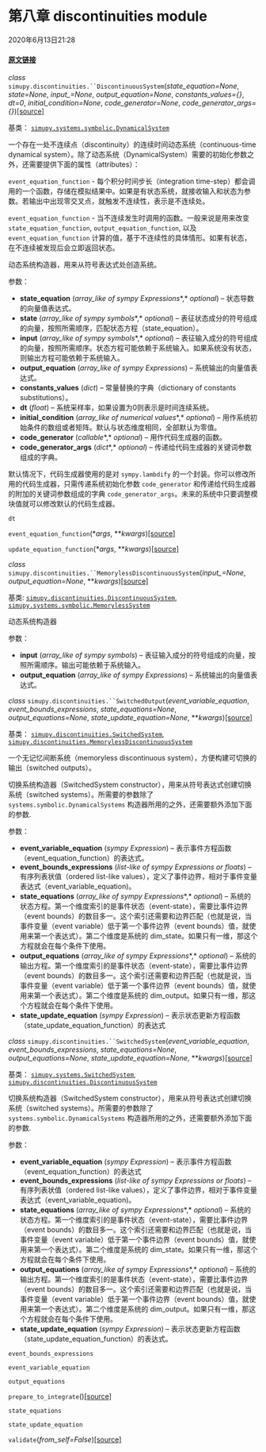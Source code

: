 # 第八章 discontinuities module

2020年6月13日21:28

#### [原文链接](https://simupy.readthedocs.io/en/latest/api/discontinuities.html)


*class* `simupy.discontinuities.``DiscontinuousSystem`(*state_equation=None*, *state=None*, *input_=None*, *output_equation=None*, *constants_values={}*, *dt=0*, *initial_condition=None*, *code_generator=None*, *code_generator_args={}*)[[source]](https://simupy.readthedocs.io/en/latest/_modules/simupy/discontinuities.html#DiscontinuousSystem)[](https://simupy.readthedocs.io/en/latest/api/discontinuities.html#simupy.discontinuities.DiscontinuousSystem )


基类： [`simupy.systems.symbolic.DynamicalSystem`](https://simupy.readthedocs.io/en/latest/api/symbolic_systems.html#simupy.systems.symbolic.DynamicalSystem "simupy.systems.symbolic.DynamicalSystem")


一个存在一处不连续点（discontinuity）的连续时间动态系统（continuous-time dynamical system）。除了动态系统（DynamicalSystem）需要的初始化参数之外，还需要提供下面的属性（attributes）：

`event_equation_function` - 每个积分时间步长（integration time-step）都会调用的一个函数，存储在模拟结果中。如果是有状态系统，就接收输入和状态为参数。若输出中出现零交叉点，就触发不连续性，表示是不连续处。

`event_equation_function` - 当不连续发生时调用的函数。一般来说是用来改变 `state_equation_function`, `output_equation_function`, 以及 `event_equation_function` 计算的值，基于不连续性的具体情形。如果有状态，在不连续被发现后会立即返回状态。

动态系统构造器，用来从符号表达式处创造系统。

 
参数： 
* **state_equation** (*array_like of sympy Expressions**,* *optional*) – 状态导数的向量值表达式。
* **state** (*array_like of sympy symbols**,* *optional*) –  表征状态成分的符号组成的向量，按照所需顺序，匹配状态方程（state_equation）。
* **input** (*array_like of sympy symbols**,* *optional*) – 表征输入成分的符号组成的向量，按照所需顺序。状态方程可能依赖于系统输入。如果系统没有状态，则输出方程可能依赖于系统输入。
* **output_equation** (*array_like of sympy Expressions*) – 系统输出的向量值表达式。
* **constants_values** (*dict*) – 常量替换的字典（dictionary of constants substitutions）。
* **dt** (*float*) – 系统采样率，如果设置为0则表示是时间连续系统。
* **initial_condition** (*array_like of numerical values**,* *optional*) – 用作系统初始条件的数组或者矩阵。默认与状态维度相同，全部默认为零值。
* **code_generator** (*callable**,* *optional*) – 用作代码生成器的函数。
* **code_generator_args** (*dict**,* *optional*) – 传递给代码生成器的关键词参数组成的字典。


默认情况下，代码生成器使用的是对 `sympy.lambdify` 的一个封装。你可以修改所用的代码生成器，只需传递系统初始化参数 `code_generator` 和传递给代码生成器的附加的关键词参数组成的字典 `code_generator_args`。未来的系统中只要调整模块值就可以修改默认的代码生成器。


`dt`[](https://simupy.readthedocs.io/en/latest/api/discontinuities.html#simupy.discontinuities.DiscontinuousSystem.dt )


`event_equation_function`(**args*, ***kwargs*)[[source]](https://simupy.readthedocs.io/en/latest/_modules/simupy/discontinuities.html#DiscontinuousSystem.event_equation_function)[](https://simupy.readthedocs.io/en/latest/api/discontinuities.html#simupy.discontinuities.DiscontinuousSystem.event_equation_function )


`update_equation_function`(**args*, ***kwargs*)[[source]](https://simupy.readthedocs.io/en/latest/_modules/simupy/discontinuities.html#DiscontinuousSystem.update_equation_function)[](https://simupy.readthedocs.io/en/latest/api/discontinuities.html#simupy.discontinuities.DiscontinuousSystem.update_equation_function )



*class* `simupy.discontinuities.``MemorylessDiscontinuousSystem`(*input_=None*, *output_equation=None*, ***kwargs*)[[source]](https://simupy.readthedocs.io/en/latest/_modules/simupy/discontinuities.html#MemorylessDiscontinuousSystem)[](https://simupy.readthedocs.io/en/latest/api/discontinuities.html#simupy.discontinuities.MemorylessDiscontinuousSystem )



基类: [`simupy.discontinuities.DiscontinuousSystem`](https://simupy.readthedocs.io/en/latest/api/discontinuities.html#simupy.discontinuities.DiscontinuousSystem "simupy.discontinuities.DiscontinuousSystem"), [`simupy.systems.symbolic.MemorylessSystem`](https://simupy.readthedocs.io/en/latest/api/symbolic_systems.html#simupy.systems.symbolic.MemorylessSystem "simupy.systems.symbolic.MemorylessSystem")

动态系统构造器


参数： 
* **input** (*array_like of sympy symbols*) – 表征输入成分的符号组成的向量，按照所需顺序。输出可能依赖于系统输入。
* **output_equation** (*array_like of sympy Expressions*) – 系统输出的向量值表达式。

 
*class* `simupy.discontinuities.``SwitchedOutput`(*event_variable_equation*, *event_bounds_expressions*, *state_equations=None*, *output_equations=None*, *state_update_equation=None*, ***kwargs*)[[source]](https://simupy.readthedocs.io/en/latest/_modules/simupy/discontinuities.html#SwitchedOutput)[](https://simupy.readthedocs.io/en/latest/api/discontinuities.html#simupy.discontinuities.SwitchedOutput )



基类： [`simupy.discontinuities.SwitchedSystem`](https://simupy.readthedocs.io/en/latest/api/discontinuities.html#simupy.discontinuities.SwitchedSystem "simupy.discontinuities.SwitchedSystem"), [`simupy.discontinuities.MemorylessDiscontinuousSystem`](https://simupy.readthedocs.io/en/latest/api/discontinuities.html#simupy.discontinuities.MemorylessDiscontinuousSystem "simupy.discontinuities.MemorylessDiscontinuousSystem")

一个无记忆间断系统（memoryless discontinuous system），方便构建可切换的输出（switched outputs）。

切换系统构造器（SwitchedSystem constructor），用来从符号表达式创建切换系统（switched systems）。所需要的参数除了 `systems.symbolic.DynamicalSystems` 构造器所用的之外，还需要额外添加下面的参数.

 
参数： 

* **event_variable_equation** (*sympy Expression*) – 表示事件方程函数（event_equation_function）的表达式。 
* **event_bounds_expressions** (*list-like of sympy Expressions* *or* *floats*) – 有序列表状值（ordered list-like values），定义了事件边界，相对于事件变量表达式（event_variable_equation)。
* **state_equations** (*array_like of sympy Expressions**,* *optional*) – 系统的状态方程。第一个维度索引的是事件状态（event-state），需要比事件边界（event bounds）的数目多一。这个索引还需要和边界匹配（也就是说，当事件变量（event variable）低于第一个事件边界（event bounds）值，就使用来第一个表达式）。第二个维度是系统的 dim_state。如果只有一维，那这个方程就会在每个条件下使用。
* **output_equations** (*array_like of sympy Expressions**,* *optional*) – 系统的输出方程。第一个维度索引的是事件状态（event-state），需要比事件边界（event bounds）的数目多一。这个索引还需要和边界匹配（也就是说，当事件变量（event variable）低于第一个事件边界（event bounds）值，就使用来第一个表达式）。第二个维度是系统的 dim_output。如果只有一维，那这个方程就会在每个条件下使用。
* **state_update_equation** (*sympy Expression*) – 表示状态更新方程函数（state_update_equation_function）的表达式

 
*class* `simupy.discontinuities.``SwitchedSystem`(*event_variable_equation*, *event_bounds_expressions*, *state_equations=None*, *output_equations=None*, *state_update_equation=None*, ***kwargs*)[[source]](https://simupy.readthedocs.io/en/latest/_modules/simupy/discontinuities.html#SwitchedSystem)[](https://simupy.readthedocs.io/en/latest/api/discontinuities.html#simupy.discontinuities.SwitchedSystem )



基类： [`simupy.systems.SwitchedSystem`](https://simupy.readthedocs.io/en/latest/api/systems.html#simupy.systems.SwitchedSystem "simupy.systems.SwitchedSystem"), [`simupy.discontinuities.DiscontinuousSystem`](https://simupy.readthedocs.io/en/latest/api/discontinuities.html#simupy.discontinuities.DiscontinuousSystem "simupy.discontinuities.DiscontinuousSystem")


切换系统构造器（SwitchedSystem constructor），用来从符号表达式创建切换系统（switched systems）。所需要的参数除了 `systems.symbolic.DynamicalSystems` 构造器所用的之外，还需要额外添加下面的参数.

 
参数：

* **event_variable_equation** (*sympy Expression*) – 表示事件方程函数（event_equation_function）的表达式
* **event_bounds_expressions** (*list-like of sympy Expressions* *or* *floats*) – 有序列表状值（ordered list-like values），定义了事件边界，相对于事件变量表达式（event_variable_equation)。
* **state_equations** (*array_like of sympy Expressions**,* *optional*) – 系统的状态方程。第一个维度索引的是事件状态（event-state），需要比事件边界（event bounds）的数目多一。这个索引还需要和边界匹配（也就是说，当事件变量（event variable）低于第一个事件边界（event bounds）值，就使用来第一个表达式）。第二个维度是系统的 dim_state。如果只有一维，那这个方程就会在每个条件下使用。
* **output_equations** (*array_like of sympy Expressions**,* *optional*) – 系统的输出方程。第一个维度索引的是事件状态（event-state），需要比事件边界（event bounds）的数目多一。这个索引还需要和边界匹配（也就是说，当事件变量（event variable）低于第一个事件边界（event bounds）值，就使用来第一个表达式）。第二个维度是系统的 dim_output。如果只有一维，那这个方程就会在每个条件下使用。
* **state_update_equation** (*sympy Expression*) – 表示状态更新方程函数（state_update_equation_function）的表达式。

 `event_bounds_expressions`[](https://simupy.readthedocs.io/en/latest/api/discontinuities.html#simupy.discontinuities.SwitchedSystem.event_bounds_expressions )


`event_variable_equation`[](https://simupy.readthedocs.io/en/latest/api/discontinuities.html#simupy.discontinuities.SwitchedSystem.event_variable_equation )


`output_equations`[](https://simupy.readthedocs.io/en/latest/api/discontinuities.html#simupy.discontinuities.SwitchedSystem.output_equations )


`prepare_to_integrate`()[[source]](https://simupy.readthedocs.io/en/latest/_modules/simupy/discontinuities.html#SwitchedSystem.prepare_to_integrate)[](https://simupy.readthedocs.io/en/latest/api/discontinuities.html#simupy.discontinuities.SwitchedSystem.prepare_to_integrate )


`state_equations`[](https://simupy.readthedocs.io/en/latest/api/discontinuities.html#simupy.discontinuities.SwitchedSystem.state_equations )


`state_update_equation`[](https://simupy.readthedocs.io/en/latest/api/discontinuities.html#simupy.discontinuities.SwitchedSystem.state_update_equation )


`validate`(*from_self=False*)[[source]](https://simupy.readthedocs.io/en/latest/_modules/simupy/discontinuities.html#SwitchedSystem.validate)[](https://simupy.readthedocs.io/en/latest/api/discontinuities.html#simupy.discontinuities.SwitchedSystem.validate )
